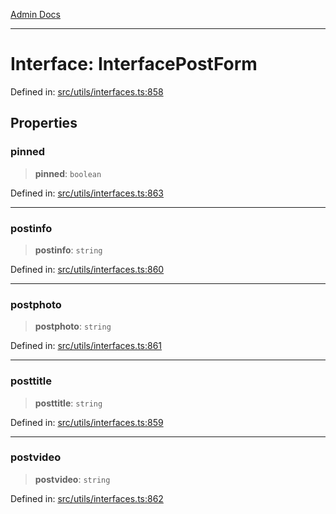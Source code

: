 [Admin Docs](/)

***

# Interface: InterfacePostForm

Defined in: [src/utils/interfaces.ts:858](https://github.com/PalisadoesFoundation/talawa-admin/blob/main/src/utils/interfaces.ts#L858)

## Properties

### pinned

> **pinned**: `boolean`

Defined in: [src/utils/interfaces.ts:863](https://github.com/PalisadoesFoundation/talawa-admin/blob/main/src/utils/interfaces.ts#L863)

***

### postinfo

> **postinfo**: `string`

Defined in: [src/utils/interfaces.ts:860](https://github.com/PalisadoesFoundation/talawa-admin/blob/main/src/utils/interfaces.ts#L860)

***

### postphoto

> **postphoto**: `string`

Defined in: [src/utils/interfaces.ts:861](https://github.com/PalisadoesFoundation/talawa-admin/blob/main/src/utils/interfaces.ts#L861)

***

### posttitle

> **posttitle**: `string`

Defined in: [src/utils/interfaces.ts:859](https://github.com/PalisadoesFoundation/talawa-admin/blob/main/src/utils/interfaces.ts#L859)

***

### postvideo

> **postvideo**: `string`

Defined in: [src/utils/interfaces.ts:862](https://github.com/PalisadoesFoundation/talawa-admin/blob/main/src/utils/interfaces.ts#L862)
